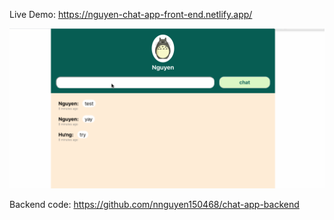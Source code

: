 Live Demo: https://nguyen-chat-app-front-end.netlify.app/

<img src="./public/chat-app-demo.gif">


Backend code: https://github.com/nnguyen150468/chat-app-backend